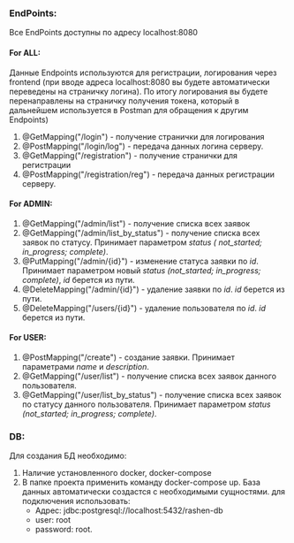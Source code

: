 ### EndPoints:

Все EndPoints доступны по адресу localhost:8080

#### For ALL:

Данные Endpoints используются для регистрации, логирования через frontend (при вводе адреса localhost:8080
вы будете автоматически переведены на страничку логина).
По итогу логирования вы будете перенаправлены на страничку получения токена, который
в дальнейшем используется в Postman для обращения к другим Endpoints)

1. @GetMapping("/login") - получение странички для логирования
2. @PostMapping("/login/log") - передача данных логина серверу.
3. @GetMapping("/registration") - получение странички для регистрации
4. @PostMapping("/registration/reg") - передача данных регистрации серверу.

#### For ADMIN:

1. @GetMapping("/admin/list") - получение списка всех заявок
2. @GetMapping("/admin/list_by_status") - получение списка всех заявок по статусу. Принимает параметром *status (
   not_started; in_progress; complete)*.
3. @PutMapping("/admin/{id}") - изменение статуса заявки по *id*. Принимает параметром новый *status (not_started;
   in_progress; complete)*, *id* берется из пути.
4. @DeleteMapping("/admin/{id}") - удаление заявки по *id*. *id* берется из пути.
5. @DeleteMapping("/users/{id}") - удаление пользователя по *id*. *id* берется из пути.

#### For USER:

1. @PostMapping("/create") - создание заявки. Принимает параметрами *name* и *description*.
2. @GetMapping("/user/list") - получение списка всех заявок данного пользователя.
3. @GetMapping("/user/list_by_status") - получение списка всех заявок по статусу данного пользователя. Принимает
   параметром *status (not_started; in_progress; complete)*.

### DB:

Для создания БД необходимо:

1. Наличие установленного docker, docker-compose
2. В папке проекта применить команду docker-compose up. База данных автоматически создастся с необходимыми сущностями.
   для подключения использовать:
    - Адрес: jdbc:postgresql://localhost:5432/rashen-db
    - user: root
    - password: root.